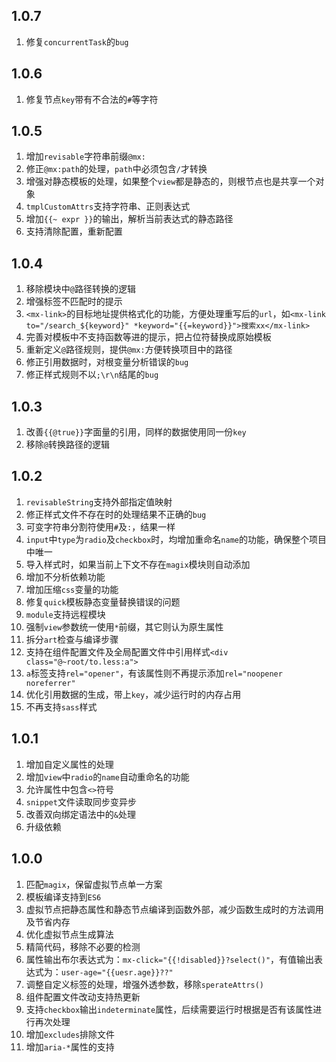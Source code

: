## 1.0.7
1. 修复`concurrentTask`的`bug`

## 1.0.6
1. 修复节点`key`带有不合法的`#`等字符

## 1.0.5
1. 增加`revisable`字符串前缀`@mx:`
2. 修正`@mx:path`的处理，`path`中必须包含`/`才转换
3. 增强对静态模板的处理，如果整个`view`都是静态的，则根节点也是共享一个对象
4. `tmplCustomAttrs`支持字符串、正则表达式
5. 增加`{{~ expr }}`的输出，解析当前表达式的静态路径
6. 支持清除配置，重新配置

## 1.0.4
1. 移除模块中`@`路径转换的逻辑
2. 增强标签不匹配时的提示
3. `<mx-link>`的目标地址提供格式化的功能，方便处理重写后的`url`，如`<mx-link to="/search_${keyword}" *keyword="{{=keyword}}">搜索xx</mx-link>`
4. 完善对模板中不支持函数等进的提示，把占位符替换成原始模板
5. 重新定义`@`路径规则，提供`@mx:`方便转换项目中的路径
6. 修正引用数据时，对根变量分析错误的`bug`
7. 修正样式规则不以`;\r\n`结尾的`bug`

## 1.0.3
1. 改善`{{@true}}`字面量的引用，同样的数据使用同一份`key`
2. 移除`@`转换路径的逻辑

## 1.0.2
1. `revisableString`支持外部指定值映射
2. 修正样式文件不存在时的处理结果不正确的`bug`
3. 可变字符串分割符使用`#`及`:`，结果一样
4. `input`中`type`为`radio`及`checkbox`时，均增加重命名`name`的功能，确保整个项目中唯一
5. 导入样式时，如果当前上下文不存在`magix`模块则自动添加
6. 增加不分析依赖功能
7. 增加压缩`css`变量的功能
8. 修复`quick`模板静态变量替换错误的问题
9. `module`支持远程模块
10. 强制`view`参数统一使用`*`前缀，其它则认为原生属性
11. 拆分`art`检查与编译步骤
12. 支持在组件配置文件及全局配置文件中引用样式`<div class="@~root/to.less:a">`
13. `a`标签支持`rel="opener"`，有该属性则不再提示添加`rel="noopener noreferrer"`
14. 优化引用数据的生成，带上`key`，减少运行时的内存占用
15. 不再支持`sass`样式

## 1.0.1
1. 增加自定义属性的处理
2. 增加`view`中`radio`的`name`自动重命名的功能
3. 允许属性中包含`<>`符号
4. `snippet`文件读取同步变异步
5. 改善双向绑定语法中的`&`处理
6. 升级依赖

## 1.0.0
1. 匹配`magix`，保留虚拟节点单一方案
2. 模板编译支持到`ES6`
3. 虚拟节点把静态属性和静态节点编译到函数外部，减少函数生成时的方法调用及节省内存
4. 优化虚拟节点生成算法
5. 精简代码，移除不必要的检测
6. 属性输出布尔表达式为：`mx-click="{{!disabled}}?select()"`，有值输出表达式为：`user-age="{{uesr.age}}??"`
7. 调整自定义标签的处理，增强外透参数，移除`sperateAttrs()`
8. 组件配置文件改动支持热更新
9. 支持`checkbox`输出`indeterminate`属性，后续需要运行时根据是否有该属性进行再次处理
10. 增加`excludes`排除文件
11. 增加`aria-*`属性的支持